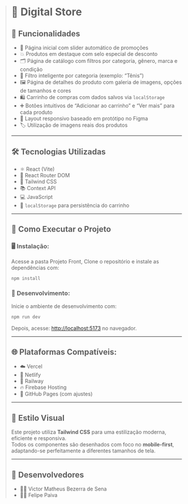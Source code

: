 > # 🏬 Digital Store
>
> ## 🌟 Funcionalidades
>
> - 🎠 Página inicial com slider automático de promoções  
> - 💥 Produtos em destaque com selo especial de desconto  
> - 🗂️ Página de catálogo com filtros por categoria, gênero, marca e condição  
> - 🧐 Filtro inteligente por categoria (exemplo: “Tênis”)  
> - 🖼️ Página de detalhes do produto com galeria de imagens, opções de tamanhos e cores  
> - 🛍️ Carrinho de compras com dados salvos via `localStorage`  
> - ➕ Botões intuitivos de “Adicionar ao carrinho” e “Ver mais” para cada produto  
> - 📱 Layout responsivo baseado em protótipo no Figma  
> - 🏷️ Utilização de imagens reais dos produtos  
>
> ---
>
> ## 🛠️ Tecnologias Utilizadas
>
> - ⚛️ React (Vite)  
> - 🔗 React Router DOM  
> - 🎨 Tailwind CSS  
> - 📚 Context API  
> - 💻 JavaScript  
> - 💾 `localStorage` para persistência do carrinho  
>
> ---
>
> ## 🚀 Como Executar o Projeto
> 
>
> ### 🖥️ Instalação:
> Acesse a pasta Projeto Front,
> Clone o repositório e instale as dependências com:
>
> ```bash
> npm install
> ```
>
> ### 🔧 Desenvolvimento:
>
> Inicie o ambiente de desenvolvimento com:
>
> ```bash
> npm run dev
> ```
>
> Depois, acesse: [http://localhost:5173](http://localhost:5173) no navegador.
>
> ---
>
> ## 🌐 Plataformas Compatíveis:
>
> - ☁️ Vercel  
> - 🚀 Netlify  
> - 🚂 Railway  
> - 🔥 Firebase Hosting  
> - 🐙 GitHub Pages (com ajustes)  
>
> ---
>
> ## 🎨 Estilo Visual
>
> Este projeto utiliza **Tailwind CSS** para uma estilização moderna, eficiente e responsiva.  
> Todos os componentes são desenhados com foco no **mobile-first**, adaptando-se perfeitamente a diferentes tamanhos de tela.  
>
> ---
>
> ## 👥 Desenvolvedores
>
> - 👨‍💻 Victor Matheus Bezerra de Sena  
> - 👨‍💻 Felipe Paiva
